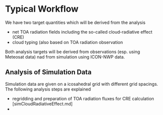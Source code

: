 # Typical Workflow

We have two target quantities which will be derived from the analysis
  * net TOA radiation fields including the so-called cloud-radiative effect (CRE)
  * cloud typing (also based on TOA radiation observation

Both analysis targets will be derived from observations (esp. using Meteosat data) nad from simulation using ICON-NWP data.

## Analysis of Simulation Data
Simulation data are given on a icosahedral grid with different grid spacings. The following analysis steps are explained
  * regridding and preparation of TOA radiation fluxes for CRE calculation [simCloudRadiativeEffect.md]
  * 